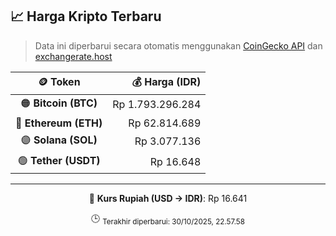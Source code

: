 

<!-- HARGA_KRIPTO -->
## 📈 Harga Kripto Terbaru

> Data ini diperbarui secara otomatis menggunakan [CoinGecko API](https://www.coingecko.com/) dan [exchangerate.host](https://exchangerate.host/)

<div align="center">

| 🪙 Token | 💰 Harga (IDR) |
|:------:|---------------:|
| 🟠 **Bitcoin (BTC)**   | Rp 1.793.296.284 |
| 🔵 **Ethereum (ETH)**  | Rp 62.814.689 |
| 🟣 **Solana (SOL)**    | Rp 3.077.136 |
| 🟢 **Tether (USDT)**   | Rp 16.648 |

---

💱 **Kurs Rupiah (USD → IDR)**: Rp 16.641

🕒 <sub>Terakhir diperbarui: 30/10/2025, 22.57.58</sub>

</div>
<!-- /HARGA_KRIPTO -->
